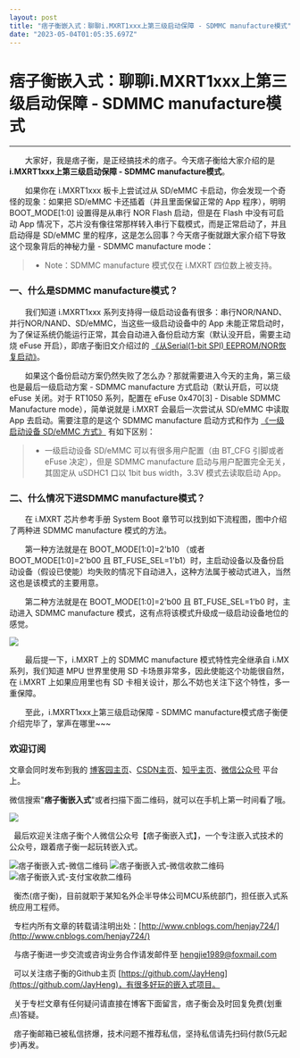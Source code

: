 ```yaml
---
layout: post
title: "痞子衡嵌入式：聊聊i.MXRT1xxx上第三级启动保障 - SDMMC manufacture模式"
date: "2023-05-04T01:05:35.697Z"
---
```

痞子衡嵌入式：聊聊i.MXRT1xxx上第三级启动保障 - SDMMC manufacture模式
=================================================

* * *

　　大家好，我是痞子衡，是正经搞技术的痞子。今天痞子衡给大家介绍的是**i.MXRT1xxx上第三级启动保障 - SDMMC manufacture模式**。

　　如果你在 i.MXRT1xxx 板卡上尝试过从 SD/eMMC 卡启动，你会发现一个奇怪的现象：如果把 SD/eMMC 卡还插着（并且里面保留正常的 App 程序），明明 BOOT\_MODE\[1:0\] 设置得是从串行 NOR Flash 启动，但是在 Flash 中没有可启动 App 情况下，芯片没有像往常那样转入串行下载模式，而是正常启动了，并且启动得是 SD/eMMC 里的程序，这是怎么回事？今天痞子衡就跟大家介绍下导致这个现象背后的神秘力量 - SDMMC manufacture mode：

> *   Note：SDMMC manufacture 模式仅在 i.MXRT 四位数上被支持。

### 一、什么是SDMMC manufacture模式？

　　我们知道 i.MXRT1xxx 系列支持得一级启动设备有很多：串行NOR/NAND、并行NOR/NAND、SD/eMMC，当这些一级启动设备中的 App 未能正常启动时，为了保证系统仍能运行正常，其会自动进入备份启动方案（默认没开启，需要主动烧 eFuse 开启），即痞子衡旧文介绍过的 [《从Serial(1-bit SPI) EEPROM/NOR恢复启动》](https://www.cnblogs.com/henjay724/p/9286385.html)。

　　如果这个备份启动方案仍然失败了怎么办？那就需要进入今天的主角，第三级也是最后一级启动方案 - SDMMC manufacture 方式启动（默认开启，可以烧 eFuse 关闭。对于 RT1050 系列，配置在 eFuse 0x470\[3\] - Disable SDMMC Manufacture mode），简单说就是 i.MXRT 会最后一次尝试从 SD/eMMC 中读取 App 去启动。需要注意的是这个 SDMMC manufacture 启动方式和作为 [《一级启动设备 SD/eMMC 方式》](https://www.cnblogs.com/henjay724/p/17368786.html) 有如下区别：

> *   一级启动设备 SD/eMMC 可以有很多用户配置（由 BT\_CFG 引脚或者 eFuse 决定），但是 SDMMC manufacture 启动与用户配置完全无关，其固定从 uSDHC1 口以 1bit bus width，3.3V 模式去读取启动 App。

### 二、什么情况下进SDMMC manufacture模式？

　　在 i.MXRT 芯片参考手册 System Boot 章节可以找到如下流程图，图中介绍了两种进 SDMMC manufacture 模式的方法。

　　第一种方法就是在 BOOT\_MODE\[1:0\]=2'b10 （或者 BOOT\_MODE\[1:0\]=2'b00 且 BT\_FUSE\_SEL=1'b1）时，主启动设备以及备份启动设备（假设已使能）均失败的情况下自动进入，这种方法属于被动式进入，当然这也是该模式的主要用意。

　　第二种方法就是在 BOOT\_MODE\[1:0\]=2'b00 且 BT\_FUSE\_SEL=1'b0 时，主动进入 SDMMC manufacture 模式，这有点将该模式升级成一级启动设备地位的感觉。

![](http://henjay724.com/image/cnblogs/i.MXRT1xxx_SDMMC_MfgMode_Flow.PNG)

　　最后提一下，i.MXRT 上的 SDMMC manufacture 模式特性完全继承自 i.MX 系列，我们知道 MPU 世界里使用 SD 卡场景非常多，因此使能这个功能很自然，在 i.MXRT 上如果应用里也有 SD 卡相关设计，那么不妨也关注下这个特性，多一重保障。

　　至此，i.MXRT1xxx上第三级启动保障 - SDMMC manufacture模式痞子衡便介绍完毕了，掌声在哪里~~~

### 欢迎订阅

文章会同时发布到我的 [博客园主页](https://www.cnblogs.com/henjay724/)、[CSDN主页](https://blog.csdn.net/henjay724)、[知乎主页](https://www.zhihu.com/people/henjay724)、[微信公众号](http://weixin.sogou.com/weixin?type=1&query=%E7%97%9E%E5%AD%90%E8%A1%A1%E5%B5%8C%E5%85%A5%E5%BC%8F) 平台上。

微信搜索"**痞子衡嵌入式**"或者扫描下面二维码，就可以在手机上第一时间看了哦。

![](http://henjay724.com/image/github/pzhMcu_qrcode_258x258.jpg)

  最后欢迎关注痞子衡个人微信公众号【痞子衡嵌入式】，一个专注嵌入式技术的公众号，跟着痞子衡一起玩转嵌入式。

![痞子衡嵌入式-微信二维码](https://img2022.cnblogs.com/blog/623659/202211/623659-20221116165755872-427238307.jpg) ![痞子衡嵌入式-微信收款二维码](http://henjay724.com/image/cnblogs/baogeMcu_payment_wechat_150x150.png) ![痞子衡嵌入式-支付宝收款二维码](http://henjay724.com/image/cnblogs/baogeMcu_payment_alipay_150x150.jpg)  

  衡杰(痞子衡)，目前就职于某知名外企半导体公司MCU系统部门，担任嵌入式系统应用工程师。

  专栏内所有文章的转载请注明出处：[http://www.cnblogs.com/henjay724/](http://www.cnblogs.com/henjay724/)

  与痞子衡进一步交流或咨询业务合作请发邮件至 [hengjie1989@foxmail.com](hengjie1989@foxmail.com)

  可以关注痞子衡的Github主页 [https://github.com/JayHeng](https://github.com/JayHeng)，有很多好玩的嵌入式项目。

  关于专栏文章有任何疑问请直接在博客下面留言，痞子衡会及时回复免费(划重点)答疑。

  痞子衡邮箱已被私信挤爆，技术问题不推荐私信，坚持私信请先扫码付款(5元起步)再发。